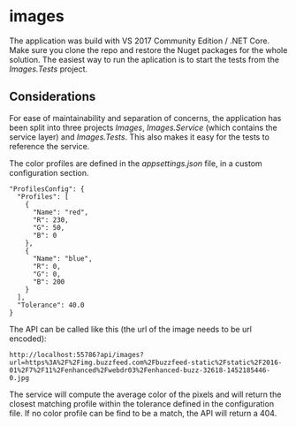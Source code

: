 # images
The application was build with VS 2017 Community Edition / .NET Core. Make sure you clone the repo and restore the Nuget packages for the whole solution. The easiest way to run the aplication is to start the tests from the *Images.Tests* project.

## Considerations
For ease of maintainability and separation of concerns, the application has been split into three projects *Images*, *Images.Service* (which contains the service layer) and *Images.Tests*. This also makes it easy for the tests to reference the service.

The color profiles are defined in the *appsettings.json* file, in a custom configuration section.

```
"ProfilesConfig": {
  "Profiles": [
    {
      "Name": "red",
      "R": 230,
      "G": 50,
      "B": 0
    },
    {
      "Name": "blue",
      "R": 0,
      "G": 0,
      "B": 200
    }
  ],
  "Tolerance": 40.0
}

```
The API can be called like this (the url of the image needs to be url encoded):
```
http://localhost:55786?api/images?url=https%3A%2F%2Fimg.buzzfeed.com%2Fbuzzfeed-static%2Fstatic%2F2016-01%2F7%2F11%2Fenhanced%2Fwebdr03%2Fenhanced-buzz-32618-1452185446-0.jpg
```

The service will compute the average color of the pixels and will return the closest matching profile within the tolerance defined in the configuration file. If no color profile can be find to be a match, the API will return a 404.
